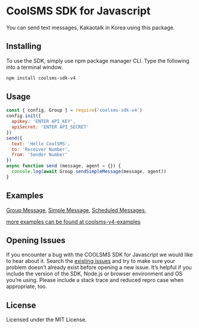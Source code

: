 # CoolSMS SDK for Javascript
You can send text messages, Kakaotalk in Korea using this package.

## Installing
To use the SDK, simply use npm package manager CLI. Type the following into a terminal window.

```bash
npm install coolsms-sdk-v4
```

## Usage

```javascript
const { config, Group } = require('coolsms-sdk-v4')
config.init({
  apiKey: 'ENTER API_KEY',
  apiSecret: 'ENTER API_SECRET'
})
send({
  text: 'Hello CoolSMS',
  to: 'Receiver Number',
  from: 'Sender Number'
})
async function send (message, agent = {}) {
  console.log(await Group.sendSimpleMessage(message, agent))
}
```

## Examples

[Group Message](https://github.com/coolsms/coolsms-sdk-js-v4/blob/develop/example/groupMessage.js), 
[Simple Message](https://github.com/coolsms/coolsms-sdk-js-v4/blob/develop/example/simpleMessage.js),
[Scheduled Messages](https://github.com/coolsms/coolsms-sdk-js-v4/blob/develop/example/scheduleMesssage.js),

[more examples can be found at coolsms-v4-examples](https://github.com/coolsms/coolsms-v4-examples)
## Opening Issues

If you encounter a bug with the COOLSMS SDK for Javascript we would like to hear about it. Search the [existing issues](https://github.com/coolsms/coolsms-sdk-js-v4/issues) and try to make sure your problem doesn’t already exist before opening a new issue. It’s helpful if you include the version of the SDK, Node.js or browser environment and OS you’re using. Please include a stack trace and reduced repro case when appropriate, too.

## License

Licensed under the MIT License.
